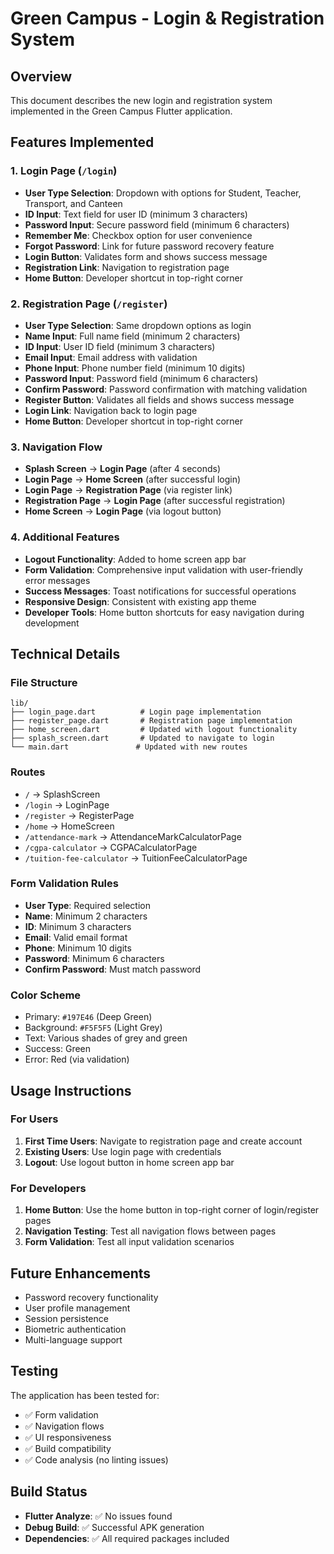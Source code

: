 # Green Campus - Login & Registration System

## Overview
This document describes the new login and registration system implemented in the Green Campus Flutter application.

## Features Implemented

### 1. Login Page (`/login`)
- **User Type Selection**: Dropdown with options for Student, Teacher, Transport, and Canteen
- **ID Input**: Text field for user ID (minimum 3 characters)
- **Password Input**: Secure password field (minimum 6 characters)
- **Remember Me**: Checkbox option for user convenience
- **Forgot Password**: Link for future password recovery feature
- **Login Button**: Validates form and shows success message
- **Registration Link**: Navigation to registration page
- **Home Button**: Developer shortcut in top-right corner

### 2. Registration Page (`/register`)
- **User Type Selection**: Same dropdown options as login
- **Name Input**: Full name field (minimum 2 characters)
- **ID Input**: User ID field (minimum 3 characters)
- **Email Input**: Email address with validation
- **Phone Input**: Phone number field (minimum 10 digits)
- **Password Input**: Password field (minimum 6 characters)
- **Confirm Password**: Password confirmation with matching validation
- **Register Button**: Validates all fields and shows success message
- **Login Link**: Navigation back to login page
- **Home Button**: Developer shortcut in top-right corner

### 3. Navigation Flow
- **Splash Screen** → **Login Page** (after 4 seconds)
- **Login Page** → **Home Screen** (after successful login)
- **Login Page** → **Registration Page** (via register link)
- **Registration Page** → **Login Page** (after successful registration)
- **Home Screen** → **Login Page** (via logout button)

### 4. Additional Features
- **Logout Functionality**: Added to home screen app bar
- **Form Validation**: Comprehensive input validation with user-friendly error messages
- **Success Messages**: Toast notifications for successful operations
- **Responsive Design**: Consistent with existing app theme
- **Developer Tools**: Home button shortcuts for easy navigation during development

## Technical Details

### File Structure
```
lib/
├── login_page.dart          # Login page implementation
├── register_page.dart       # Registration page implementation
├── home_screen.dart         # Updated with logout functionality
├── splash_screen.dart       # Updated to navigate to login
└── main.dart               # Updated with new routes
```

### Routes
- `/` → SplashScreen
- `/login` → LoginPage
- `/register` → RegisterPage
- `/home` → HomeScreen
- `/attendance-mark` → AttendanceMarkCalculatorPage
- `/cgpa-calculator` → CGPACalculatorPage
- `/tuition-fee-calculator` → TuitionFeeCalculatorPage

### Form Validation Rules
- **User Type**: Required selection
- **Name**: Minimum 2 characters
- **ID**: Minimum 3 characters
- **Email**: Valid email format
- **Phone**: Minimum 10 digits
- **Password**: Minimum 6 characters
- **Confirm Password**: Must match password

### Color Scheme
- Primary: `#197E46` (Deep Green)
- Background: `#F5F5F5` (Light Grey)
- Text: Various shades of grey and green
- Success: Green
- Error: Red (via validation)

## Usage Instructions

### For Users
1. **First Time Users**: Navigate to registration page and create account
2. **Existing Users**: Use login page with credentials
3. **Logout**: Use logout button in home screen app bar

### For Developers
1. **Home Button**: Use the home button in top-right corner of login/register pages
2. **Navigation Testing**: Test all navigation flows between pages
3. **Form Validation**: Test all input validation scenarios

## Future Enhancements
- Password recovery functionality
- User profile management
- Session persistence
- Biometric authentication
- Multi-language support

## Testing
The application has been tested for:
- ✅ Form validation
- ✅ Navigation flows
- ✅ UI responsiveness
- ✅ Build compatibility
- ✅ Code analysis (no linting issues)

## Build Status
- **Flutter Analyze**: ✅ No issues found
- **Debug Build**: ✅ Successful APK generation
- **Dependencies**: ✅ All required packages included
